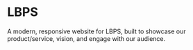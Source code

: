 # LBPS
A modern, responsive website for LBPS, built to showcase our product/service, vision, and engage with our audience.
